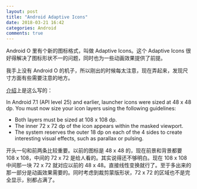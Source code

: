 ```yaml
---
layout: post
title: "Android Adaptive Icons"
date: 2018-03-21 16:42
categories: Android
comments: true
---
```


Android O 里有个新的图标格式，叫做 Adaptive Icons。这个 Adaptive Icons 很好得解决了图标形状不一的问题，同时也为一些动画效果提供了前提。

我手上没有 Android O 的机子，所以刚出的时候每太注意，现在弄起来，发现尺寸方面有些需要注意的地方。

[介绍](https://developer.android.com/guide/practices/ui_guidelines/icon_design_adaptive.html)上是这么写的：

In Android 7.1 (API level 25) and earlier, launcher icons were sized at 48 x 48 dp. You must now size your icon layers using the following guidelines:
- Both layers must be sized at 108 x 108 dp.
- The inner 72 x 72 dp of the icon appears within the masked viewport.
- The system reserves the outer 18 dp on each of the 4 sides to create interesting visual effects, such as parallax or pulsing.

开头一句和前两条比较重要。以前的图标是 48 x 48 的，现在前景和背景都要 108 x 108，中间的 72 x 72 是给人看的。其实说得还不够明白。现在 108 x 108 中间那一块 72 x 72 就对应以前的 48 x 48。直接线性变换就行了。至于多出来的那一部分是动画效果需要的。同时考虑到裁剪蒙版形状，72 x 72 的区域也不是完全显示，别都占满了。
